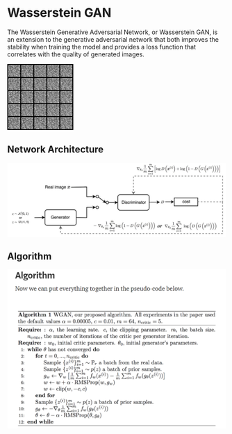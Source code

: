 # Wasserstein GAN

The Wasserstein Generative Adversarial Network, or Wasserstein GAN, is an extension to the generative adversarial network that both improves the stability when training the model and provides a loss function that correlates with the quality of generated images.

![](images/402dwr.gif)



## Network Architecture

![](images/wgan_network.jpeg)


## Algorithm
![](images/algorithm.PNG)
